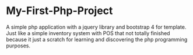 # My-First-Php-Project
  A simple php application with a jquery library and bootstrap 4 for template. Just like a simple inventory system with POS that not totally finished because it just a scratch for learning and discovering the php programming purposes. 

